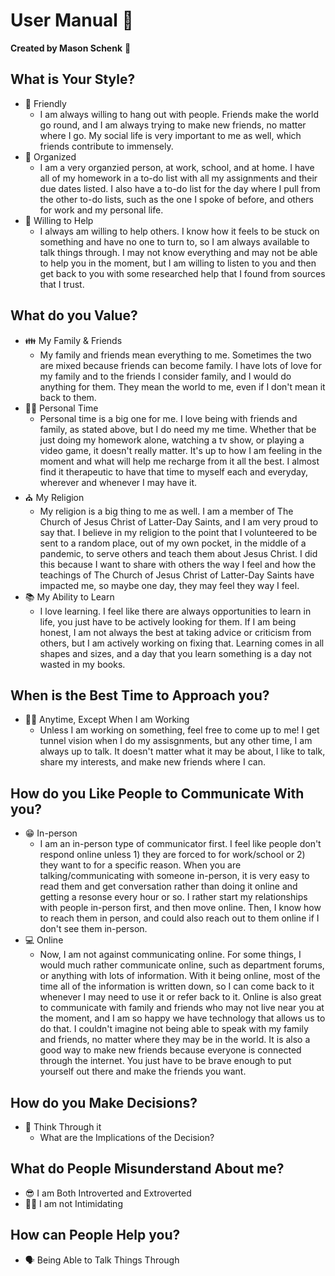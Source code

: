 # User Manual :man:
**Created by Mason Schenk** :game_die:

## What is Your Style?
- :bust_in_silhouette: Friendly
  - I am always willing to hang out with people. Friends make the world go round, and I am always trying to make new friends, no matter where I go. My social life is very important to me as well, which friends contribute to immensely.
- :notebook: Organized
  - I am a very organzied person, at work, school, and at home. I have all of my homework in a to-do list with all my assignments and their due dates listed. I also have a to-do list for the day where I pull from the other to-do lists, such as the one I spoke of before, and others for work and my personal life.
- :construction_worker: Willing to Help
  - I always am willing to help others. I know how it feels to be stuck on something and have no one to turn to, so I am always available to talk things through. I may not know everything and may not be able to help you in the moment, but I am willing to listen to you and then get back to you with some researched help that I found from sources that I trust. 
## What do you Value?
- :family: My Family & Friends
  - My family and friends mean everything to me. Sometimes the two are mixed because friends can become family. I have lots of love for my family and to the friends I consider family, and I would do anything for them. They mean the world to me, even if I don't mean it back to them. 
- :lotus_position_man: Personal Time
  - Personal time is a big one for me. I love being with friends and family, as stated above, but I do need my me time. Whether that be just doing my homework alone, watching a tv show, or playing a video game, it doesn't really matter. It's up to how I am feeling in the moment and what will help me recharge from it all the best. I almost find it therapeutic to have that time to myself each and everyday, wherever and whenever I may have it.  
- :church: My Religion
  - My religion is a big thing to me as well. I am a member of The Church of Jesus Christ of Latter-Day Saints, and I am very proud to say that. I believe in my religion to the point that I volunteered to be sent to a random place, out of my own pocket, in the middle of a pandemic, to serve others and teach them about Jesus Christ. I did this because I want to share with others the way I feel and how the teachings of The Church of Jesus Christ of Latter-Day Saints have impacted me, so maybe one day, they may feel they way I feel.
- :books: My Ability to Learn
  - I love learning. I feel like there are always opportunities to learn in life, you just have to be actively looking for them. If I am being honest, I am not always the best at taking advice or criticism from others, but I am actively working on fixing that. Learning comes in all shapes and sizes, and a day that you learn something is a day not wasted in my books. 
## When is the Best Time to Approach you?
- :construction_worker_man: Anytime, Except When I am Working
  - Unless I am working on something, feel free to come up to me! I get tunnel vision when I do my assisgnments, but any other time, I am always up to talk. It doesn't matter what it may be about, I like to talk, share my interests, and make new friends where I can.
## How do you Like People to Communicate With you?
- :grin: In-person
  - I am an in-person type of communicator first. I feel like people don't respond online unless 1) they are forced to for work/school or 2) they want to for a specific reason. When you are talking/communicating with someone in-person, it is very easy to read them and get conversation rather than doing it online and getting a resonse every hour or so. I rather start my relationships with people in-person first, and then move online. Then, I know how to reach them in person, and could also reach out to them online if I don't see them in-person.
- :computer: Online
  - Now, I am not against communicating online. For some things, I would much rather communicate online, such as department forums, or anything with lots of information. With it being online, most of the time all of the information is written down, so I can come back to it whenever I may need to use it or refer back to it. Online is also great to communicate with family and friends who may not live near you at the moment, and I am so happy we have technology that allows us to do that. I couldn't imagine not being able to speak with my family and friends, no matter where they may be in the world. It is also a good way to make new friends because everyone is connected through the internet. You just have to be brave enough to put yourself out there and make the friends you want. 
## How do you Make Decisions?
- :thinking: Think Through it
  - What are the Implications of the Decision?
## What do People Misunderstand About me?
- :sunglasses: I am Both Introverted and Extroverted
- :policeman: I am not Intimidating
## How can People Help you?
- :speaking_head: Being Able to Talk Things Through
